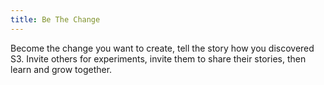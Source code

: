 ```yaml
---
title: Be The Change
---
```


Become the change you want to create, tell the story how you discovered S3. Invite others for experiments, invite them to share their stories, then learn and grow together.
